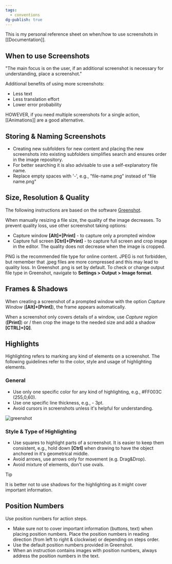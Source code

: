 ```yaml
---
tags:
  - conventions
dg-publish: true
---
```


This is my personal reference sheet on when/how to use screenshots in [[Documentation]].

## When to use Screenshots

"The main focus is on the user, if an additional screenshot is necessary for understanding, place a screenshot."

Additional benefits of using more screenshots:
- Less text
- Less translation effort
- Lower error probability

HOWEVER, if you need multiple screenshots for a single action, [[Animations]] are a good alternative.

## Storing & Naming Screenshots

- Creating new subfolders for new content and placing the new screenshots into existing subfolders simplifies search and ensures order in the image repository.
- For better searching it is also advisable to use a self-explanatory file name.
- Replace empty spaces with '-', e.g., "file-name.png" instead of "file name.png"

## Size, Resolution & Quality

The following instructions are based on the software [Greenshot](https://getgreenshot.org/downloads/).

When manually resizing a file size, the quality of the image decreases. To prevent quality loss, use other screenshot taking options:

- Capture window **[Alt]+[Print]** - to capture only a prompted window
- Capture full screen **[Ctrl]+[Print]** - to capture full screen and crop image in the editor. The quality does not decrease  when the image is cropped. 

PNG is the recommended file type for online content. JPEG is not forbidden, but remember that .jpeg files are more compressed and this may lead to quality loss. In Greenshot .png is set by default. To check or change output file type in Greenshot, navigate to **Settings > Output > Image format**. 

## Frames & Shadows
When creating a screenshot of a prompted window with the option *Capture Window* (**[Alt]+[Print]**), the frame appears automatically.

When a screenshot only covers details of a window, use *Capture region* (**[Print]**) or / then crop the image to the needed size and add a shadow **[CTRL]+[Q]**. 

## Highlights 
Highlighting refers to marking any kind of elements on a screenshot.
The following guidelines refer to the color, style and usage of highlighting elements.

### General
- Use only one specific color for any kind of highlighting, e.g., #FF003C (255,0,60). 
- Use one specific line thickness, e.g., - 3pt.
- Avoid cursors in screenshots unless it's helpful for understanding.

![greenshot](https://helpcenter.theobald-software.com/assets/images/editorial-guide/screenshot-conventions/greenshot_marking_color.png)

### Style & Type of Highlighting

- Use squares to highlight parts of a screenshot. It is easier to keep them consistent, e.g., hold down **[Ctrl]** when drawing to have the object anchored in it's geometrical middle. 
- Avoid arrows, use arrows only for movement (e.g. Drag&Drop). 
- Avoid mixture of elements, don't use ovals. 

> [!tip]
> It is better not to use shadows for the highlighting as it might cover important information.

## Position Numbers
Use position numbers for action steps. 
- Make sure not to cover important information (buttons, text) when placing position numbers. Place the position numbers in reading direction (from left to right & clockwise) or depending on steps order. 
- Use the default position numbers provided in Greenshot.
- When an instruction contains images with position numbers, always address the position numbers in the text. 

